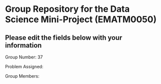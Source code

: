 # Group Repository for the Data Science Mini-Project (EMATM0050)

## Please edit the fields below with your information
Group Number: 37

Problem Assigned: 

Group Members:


